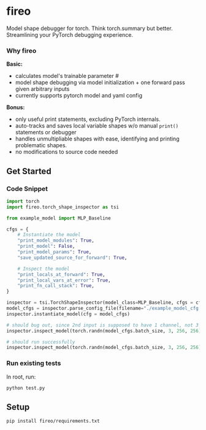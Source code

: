# fireo
Model shape debugger for torch. Think torch.summary but better. Streamlining your PyTorch debugging experience.

### Why fireo

**Basic:**
- calculates model's trainable parameter #
- model shape debugging via model initialization + one forward pass given arbitrary inputs
- currently supports pytorch model and yaml config
  
**Bonus:**
- only useful print statements, excluding PyTorch internals.
- auto-tracks and saves local variable shapes w/o manual `print()` statements or debugger
- handles unmultipliable shapes with ease, identifying and printing problematic shapes.
- no modifications to source code needed

## Get Started
### Code Snippet
```python
import torch
import fireo.torch_shape_inspector as tsi

from example_model import MLP_Baseline

cfgs = {
    # Instantiate the model
    "print_model_modules": True,
    "print_model": False, 
    "print_model_params": True,
    "save_updated_source_for_forward": True,

    # Inspect the model
    "print_locals_at_forward": True,
    "print_local_vars_at_error": True,
    "print_fn_call_stack": True,
}

inspector = tsi.TorchShapeInspector(model_class=MLP_Baseline, cfgs = cfgs)
model_cfgs = inspector.parse_config_file(filename="./example_model_cfg.yaml")
inspector.instantiate_model(cfg = model_cfgs)

# should bug out, since 2nd input is supposed to have 1 channel, not 3
inspector.inspect_model(torch.randn(model_cfgs.batch_size, 3, 256, 256), torch.randn(model_cfgs.batch_size, 1, 256, 256)) 

# should run successfully
inspector.inspect_model(torch.randn(model_cfgs.batch_size, 3, 256, 256), torch.randn(model_cfgs.batch_size, 3, 256, 256))
```

### Run existing tests
In root, run:
```python
python test.py
```

## Setup
```
pip install fireo/requirements.txt

```
